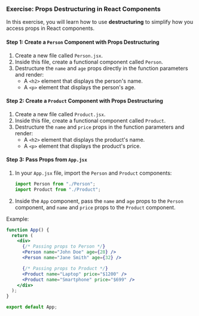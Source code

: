 ### Exercise: Props Destructuring in React Components

In this exercise, you will learn how to use **destructuring** to simplify how you access props in React components.

#### Step 1: Create a `Person` Component with Props Destructuring

1. Create a new file called `Person.jsx`.
2. Inside this file, create a functional component called `Person`.
3. Destructure the `name` and `age` props directly in the function parameters and render:
   - A `<h2>` element that displays the person's name.
   - A `<p>` element that displays the person's age.

#### Step 2: Create a `Product` Component with Props Destructuring

1. Create a new file called `Product.jsx`.
2. Inside this file, create a functional component called `Product`.
3. Destructure the `name` and `price` props in the function parameters and render:
   - A `<h2>` element that displays the product's name.
   - A `<p>` element that displays the product's price.

#### Step 3: Pass Props from `App.jsx`

1. In your `App.jsx` file, import the `Person` and `Product` components:

   ```jsx
   import Person from "./Person";
   import Product from "./Product";
   ```

2. Inside the `App` component, pass the `name` and `age` props to the `Person` component, and `name` and `price` props to the `Product` component.

Example:

```jsx
function App() {
  return (
    <div>
      {/* Passing props to Person */}
      <Person name="John Doe" age={28} />
      <Person name="Jane Smith" age={32} />

      {/* Passing props to Product */}
      <Product name="Laptop" price="$1200" />
      <Product name="Smartphone" price="$699" />
    </div>
  );
}

export default App;
```
